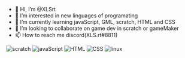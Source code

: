 - 👋 Hi, I’m @XLSrt
- 👀 I’m interested in new linguages of programating
- 🌱 I’m currently learning javaScript, GML, scratch, HTML and CSS 
- 💞️ I’m looking to collaborate on game dev in scratch or gameMaker
- 📫 How to reach me discord(XLS.rt#8811)

<!---
XLSrt/XLSrt is a ✨ special ✨ repository because its `README.md` (this file) appears on your GitHub profile.
You can click the Preview link to take a look at your changes.
--->
![scratch](https://img.shields.io/badge/scratch-4D97FF?style=for-the-badge&logo=Scratch&logoColor=white)
![javaScript](https://img.shields.io/badge/javaScript-323330?style=for-the-badge&logo=javaScript&logoColor=F7DF1E)
![HTML](https://img.shields.io/badge/HTML5-E34F26?style=for-the-badge&logo=html5&logoColor=white)
![CSS](https://img.shields.io/badge/CSS-239120?&style=for-the-badge&logo=css3&logoColor=white)
![linux](https://img.shields.io/badge/Linux_Mint-87CF3E?style=for-the-badge&logo=linux-mint&logoColor=white)
